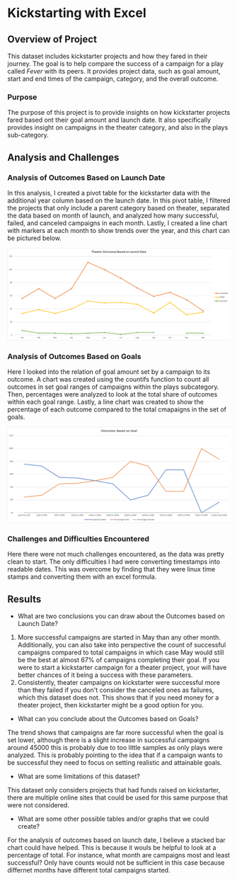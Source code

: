 # Kickstarting with Excel

## Overview of Project

This dataset includes kickstarter projects and how they fared in their journey. The goal is to help compare the success of a campaign for a play called *Fever* with its peers. It provides project data, such as goal amount, start and end times of the campaign, category, and the overall outcome.

### Purpose

The purpose of this project is to provide insights on how kickstarter projects fared based ont their goal amount and launch date. It also specifically provides insight on campaigns in the theater category, and also in the plays sub-category.

## Analysis and Challenges

### Analysis of Outcomes Based on Launch Date

In this analysis, I created a pivot table for the kickstarter data with the additional year column based on the launch date. In this pivot table, I filtered the projects that only include a parent category based on theater, separated the data based on month of launch, and analyzed how many successful, failed, and canceled campaigns in each month. Lastly, I created a line chart with markers at each month to show trends over the year, and this chart can be pictured below.

![Image1](/resources/Theater_Outcomes_vs_Launch.png)

### Analysis of Outcomes Based on Goals

Here I looked into the relation of goal amount set by a campaign to its outcome. A chart was created using the countifs function to count all outcomes in set goal ranges of campaigns within the plays subcategory. Then, percentages were analyzed to look at the total share of outcomes within each goal range. Lastly, a line chart was created to show the percentage of each outcome compared to the total cmapaigns in the set of goals.

![Image2](/resources/Outcomes_vs_Goals.png)

### Challenges and Difficulties Encountered

Here there were not much challenges encountered, as the data was pretty clean to start. The only difficulties I had were converting timestamps into readable dates. This was overcome by finding that they were linux time stamps and converting them with an excel formula.

## Results

- What are two conclusions you can draw about the Outcomes based on Launch Date?

1. More successful campaigns are started in May than any other month. Additionally, you can also take into perspective the count of successful campaigns compared to total campaigns in which case May would still be the best at almost 67% of campaigns completing their goal. If you were to start a kickstarter campaign for a theater project, your will have better chances of it being a success with these parameters.
2. Consistently, theater campaigns on kickstarter were successful more than they failed if you don't consider the canceled ones as failures, which this dataset does not. This shows that if you need money for a theater project, then kickstarter might be a good option for you.

- What can you conclude about the Outcomes based on Goals?

The trend shows that campaigns are far more successful when the goal is set lower, although there is a slight increase in successful campaigns around 45000 this is probably due to too little samples as only plays were analyzed. This is probably pointing to the idea that if a campaign wants to be successful they need to focus on setting realistic and attainable goals.

- What are some limitations of this dataset?

This dataset only considers projects that had funds raised on kickstarter, there are multiple online sites that could be used for this same purpose that were not considered.

- What are some other possible tables and/or graphs that we could create?

For the analysis of outcomes based on launch date, I believe a stacked bar chart could have helped. This is because it wouls be helpful to look at a percentage of total. For instance, what month are campaigns most and least successful? Only have counts would not be sufficient in this case because differnet months have different total campaigns started.

